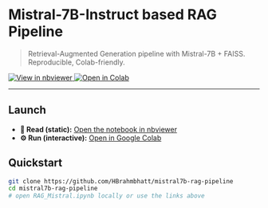 # Mistral-7B-Instruct based RAG Pipeline

> Retrieval-Augmented Generation pipeline with Mistral-7B + FAISS. Reproducible, Colab-friendly.

<p align="left">
  <a href="https://nbviewer.org/github/HBrahmbhatt/mistral7b-rag-pipeline/blob/main/RAG_Mistral.ipynb">
    <img alt="View in nbviewer" src="https://img.shields.io/badge/View%20in-nbviewer-orange?logo=jupyter&logoColor=white">
  </a>
  <a href="https://colab.research.google.com/github/HBrahmbhatt/mistral7b-rag-pipeline/blob/main/RAG_Mistral.ipynb">
    <img alt="Open in Colab" src="https://colab.research.google.com/assets/colab-badge.svg">
  </a>
</p>

---

## Launch

- **📗 Read (static):** [Open the notebook in nbviewer](https://nbviewer.org/github/HBrahmbhatt/mistral7b-rag-pipeline/blob/main/RAG_Mistral.ipynb)
- **⚙️ Run (interactive):** [Open in Google Colab](https://colab.research.google.com/github/HBrahmbhatt/mistral7b-rag-pipeline/blob/main/RAG_Mistral.ipynb)

## Quickstart
```bash
git clone https://github.com/HBrahmbhatt/mistral7b-rag-pipeline
cd mistral7b-rag-pipeline
# open RAG_Mistral.ipynb locally or use the links above
